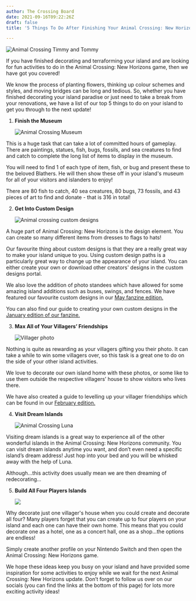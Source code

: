 ```yaml
---
author: The Crossing Board
date: 2021-09-16T09:22:26Z
draft: false
title: '5 Things To Do After Finishing Your Animal Crossing: New Horizons Island'

---
```

![Animal Crossing Timmy and Tommy](/images/news/timmy-and-tommy.png "Animal Crossing Timmy and Tommy")

If you have finished decorating and terraforming your island and are looking for fun activities to do in the Animal Crossing: New Horizons game, then we have got you covered!

We know the process of planting flowers, thinking up colour schemes and styles, and moving bridges can be long and tedious. So, whether you have finished decorating your island paradise or just need to take a break from your renovations, we have a list of our top 5 things to do on your island to get you through to the next update!

1. **Finish the Museum**

   ![Animal Crossing Museum](/images/news/museum-2.png "Animal Crossing Museum")

This is a huge task that can take a lot of committed hours of gameplay. There are paintings, statues, fish, bugs, fossils, and sea creatures to find and catch to complete the long list of items to display in the museum.

You will need to find 1 of each type of item, fish, or bug and present these to the beloved Blathers. He will then show these off in your island's museum for all of your visitors and islanders to enjoy!

There are 80 fish to catch, 40 sea creatures, 80 bugs, 73 fossils, and 43 pieces of art to find and donate - that is 316 in total!

2. **Get Into Custom Design**

	![Animal crossing custom designs](/images/news/custom-design-portal.png "Animal crossing custom designs")
    
A huge part of Animal Crossing: New Horizons is the design element. You can create so many different items from dresses to flags to hats!

Our favourite thing about custom designs is that they are a really great way to make your island unique to you. Using custom design paths is a particularly great way to change up the appearance of your island. You can either create your own or download other creators' designs in the custom designs portal.

We also love the addition of photo standees which have allowed for some amazing island additions such as buses, swings, and fences. We have featured our favourite custom designs in our [May fanzine edition.](https://shop.thecrossingboard.com/collections/digital-fanzines/products/may-2021-digital-fanzine)

You can also find our guide to creating your own custom designs in the [January edition of our fanzine.](https://shop.thecrossingboard.com/collections/digital-fanzines/products/january-2021)

3. **Max All of Your Villagers’ Friendships**

	![Villager photo](/images/news/villager-framed-photo.png "Villager photo")

Nothing is quite as rewarding as your villagers gifting you their photo. It can take a while to win some villagers over, so this task is a great one to do on the side of your other island activities.

We love to decorate our own island home with these photos, or some like to use them outside the respective villagers’ house to show visitors who lives there.

We have also created a guide to levelling up your villager friendships which can be found in our [February edition.](https://shop.thecrossingboard.com/collections/digital-fanzines/products/february-2021-digital-fanzine)

4. **Visit Dream Islands**

	![Animal Crossing Luna](/images/news/luna-01.png "Animal Crossing Luna")

Visiting dream islands is a great way to experience all of the other wonderful islands in the Animal Crossing: New Horizons community. You can visit dream islands anytime you want, and don’t even need a specific island’s dream address! Just hop into your bed and you will be whisked away with the help of Luna.

Although...this activity does usually mean we are then dreaming of redecorating…

5. **Build All Four Players Islands**

	![](/images/news/starter-tent.png)

Why decorate just one villager's house when you could create and decorate all four? Many players forget that you can create up to four players on your island and each one can have their own home. This means that you could decorate one as a hotel, one as a concert hall, one as a shop...the options are endless!

Simply create another profile on your Nintendo Switch and then open the Animal Crossing: New Horizons game.

We hope these ideas keep you busy on your island and have provided some inspiration for some activities to enjoy while we wait for the next Animal Crossing: New Horizons update. Don’t forget to follow us over on our socials (you can find the links at the bottom of this page) for lots more exciting activity ideas!
